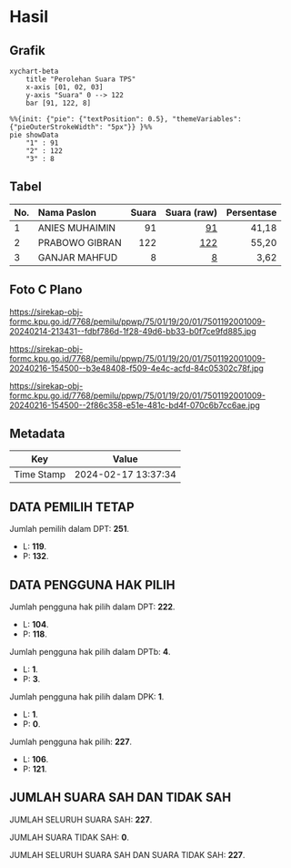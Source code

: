 # Hasil

## Grafik

```mermaid
xychart-beta
    title "Perolehan Suara TPS"
    x-axis [01, 02, 03]
    y-axis "Suara" 0 --> 122
    bar [91, 122, 8]
```

```mermaid
%%{init: {"pie": {"textPosition": 0.5}, "themeVariables": {"pieOuterStrokeWidth": "5px"}} }%%
pie showData
    "1" : 91
    "2" : 122
    "3" : 8
```

## Tabel

| No. | Nama Paslon    | Suara | Suara (raw) | Persentase |
|:--- |:-------------- | -----:| -----------:| ----------:|
| 1   | ANIES MUHAIMIN | 91    | [91][p-1]   | 41,18      |
| 2   | PRABOWO GIBRAN | 122   | [122][p-2]  | 55,20      |
| 3   | GANJAR MAHFUD  | 8     | [8][p-3]    | 3,62       |


[p-1]: https://github.com/gigit-pemilu/pemilu-2024-75-gorontalo/blob/main/pilpres/hitung-suara/sub/75-gorontalo/sub/01-gorontalo/sub/19-tabongo/sub/2001-tabongo-timur/sub/009-tps/sub/paslon-1.txt
[p-2]: https://github.com/gigit-pemilu/pemilu-2024-75-gorontalo/blob/main/pilpres/hitung-suara/sub/75-gorontalo/sub/01-gorontalo/sub/19-tabongo/sub/2001-tabongo-timur/sub/009-tps/sub/paslon-2.txt
[p-3]: https://github.com/gigit-pemilu/pemilu-2024-75-gorontalo/blob/main/pilpres/hitung-suara/sub/75-gorontalo/sub/01-gorontalo/sub/19-tabongo/sub/2001-tabongo-timur/sub/009-tps/sub/paslon-3.txt

## Foto C Plano

https://sirekap-obj-formc.kpu.go.id/7768/pemilu/ppwp/75/01/19/20/01/7501192001009-20240214-213431--fdbf786d-1f28-49d6-bb33-b0f7ce9fd885.jpg

https://sirekap-obj-formc.kpu.go.id/7768/pemilu/ppwp/75/01/19/20/01/7501192001009-20240216-154500--b3e48408-f509-4e4c-acfd-84c05302c78f.jpg

https://sirekap-obj-formc.kpu.go.id/7768/pemilu/ppwp/75/01/19/20/01/7501192001009-20240216-154500--2f86c358-e51e-481c-bd4f-070c6b7cc6ae.jpg


## Metadata

| Key        | Value               |
| ---------- | ------------------- |
| Time Stamp | 2024-02-17 13:37:34 |


## DATA PEMILIH TETAP

Jumlah pemilih dalam DPT: **251**.
 * L: **119**.
 * P: **132**.

## DATA PENGGUNA HAK PILIH

Jumlah pengguna hak pilih dalam DPT: **222**.
 * L: **104**.
 * P: **118**.

Jumlah pengguna hak pilih dalam DPTb: **4**.
 * L: **1**.
 * P: **3**.

Jumlah pengguna hak pilih dalam DPK: **1**.
 * L: **1**.
 * P: **0**.

Jumlah pengguna hak pilih: **227**.
 * L: **106**.
 * P: **121**.

## JUMLAH SUARA SAH DAN TIDAK SAH

JUMLAH SELURUH SUARA SAH: **227**.

JUMLAH SUARA TIDAK SAH: **0**.

JUMLAH SELURUH SUARA SAH DAN SUARA TIDAK SAH: **227**.


